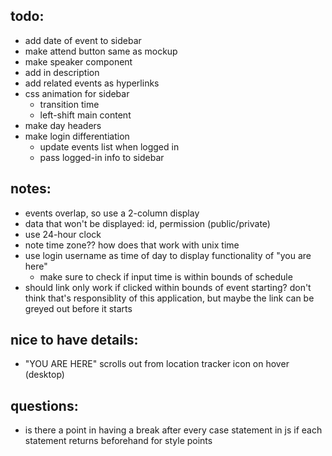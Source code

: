 ## todo:
- add date of event to sidebar
- make attend button same as mockup
- make speaker component
- add in description
- add related events as hyperlinks
- css animation for sidebar
  - transition time
  - left-shift main content
- make day headers
- make login differentiation
  - update events list when logged in
  - pass logged-in info to sidebar


## notes:
- events overlap, so use a 2-column display
- data that won't be displayed: id, permission (public/private)
- use 24-hour clock
- note time zone?? how does that work with unix time
- use login username as time of day to display functionality of "you are here"
  - make sure to check if input time is within bounds of schedule
- should link only work if clicked within bounds of event starting? don't think that's responsiblity of this application, but maybe the link can be greyed out before it starts

## nice to have details:
- "YOU ARE HERE" scrolls out from location tracker icon on hover (desktop)

## questions:
- is there a point in having a break after every case statement in js if each statement returns beforehand for style points
